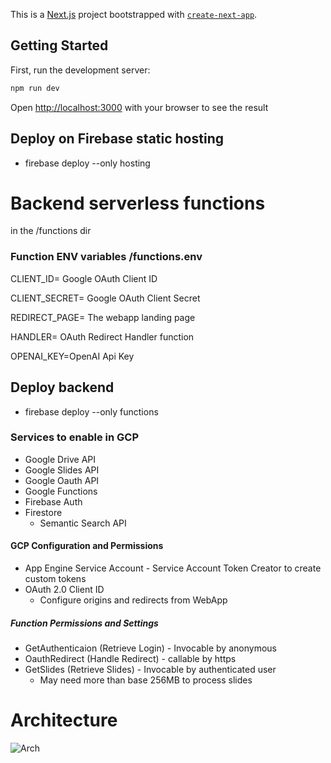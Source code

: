 This is a [Next.js](https://nextjs.org/) project bootstrapped with [`create-next-app`](https://github.com/vercel/next.js/tree/canary/packages/create-next-app).

## Getting Started

First, run the development server:

```bash
npm run dev
```

Open [http://localhost:3000](http://localhost:3000) with your browser to see the result

## Deploy on Firebase static hosting

- firebase deploy --only hosting

# Backend serverless functions

in the /functions dir

### Function ENV variables /functions.env
CLIENT_ID= Google OAuth Client ID


CLIENT_SECRET= Google OAuth Client Secret

REDIRECT_PAGE= The webapp landing page

HANDLER= OAuth Redirect Handler function

OPENAI_KEY=OpenAI Api Key

## Deploy backend

- firebase deploy --only functions

### Services to enable in GCP
- Google Drive API
- Google Slides API
- Google Oauth API
- Google Functions
- Firebase Auth
- Firestore
  - Semantic Search API
#### GCP Configuration and Permissions
- App Engine Service Account - Service Account Token Creator to create custom tokens
- OAuth 2.0 Client ID
   - Configure origins and redirects from WebApp
##### Function Permissions and Settings
- GetAuthenticaion (Retrieve Login) - Invocable by anonymous
- OauthRedirect (Handle Redirect) - callable by https
- GetSlides (Retrieve Slides) - Invocable by authenticated user
   - May need more than base 256MB to process slides 
# Architecture

![Arch](https://github.com/ricardolx/slides-app/assets/37557051/c1fa0d22-19c0-440e-be2a-98ef18a2ec1d)
